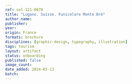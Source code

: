 ```yaml
---
ref: sol-121-0078
title: "Lugano. Suisse. Funicolare Monte Brè"
author_name:
publisher:
year:
origin: France
formats: brochure
disciplines: [graphic-design, typography, illustration]
tags: tourism
layout: artifact
status: onboarding
published: false
image_count:
date_added: 2024-05-13
batch:
---
```

